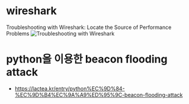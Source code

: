 # wireshark
Troubleshooting with Wireshark: Locate the Source of Performance Problems 
![Troubleshooting with Wireshark](https://github.com/kimheeseo/wireshark/assets/43293606/bcbae165-a5d0-4926-9b3c-85b3a74828d3)

# python을 이용한 beacon flooding attack
- https://lactea.kr/entry/python%EC%9D%84-%EC%9D%B4%EC%9A%A9%ED%95%9C-beacon-flooding-attack
